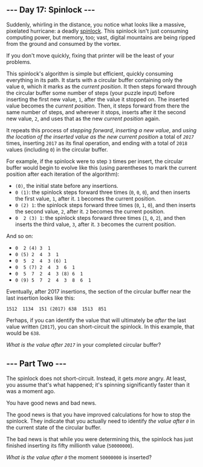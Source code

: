 <article class="day-desc"><h2>--- Day 17: Spinlock ---</h2><p>Suddenly, whirling in the distance, you notice what looks like a massive, <span title="You know, as opposed to all those non-pixelated hurricanes you see on TV.">pixelated hurricane</span>: a deadly <a href="https://en.wikipedia.org/wiki/Spinlock">spinlock</a>. This spinlock isn't just consuming computing power, but memory, too; vast, digital mountains are being ripped from the ground and consumed by the vortex.</p>
<p>If you don't move quickly, fixing that printer will be the least of your problems.</p>
<p>This spinlock's algorithm is simple but efficient, quickly consuming everything in its path. It starts with a circular buffer containing only the value <code>0</code>, which it marks as the <em>current position</em>. It then steps forward through the circular buffer some number of steps (your puzzle input) before inserting the first new value, <code>1</code>, after the value it stopped on.  The inserted value becomes the <em>current position</em>. Then, it steps forward from there the same number of steps, and wherever it stops, inserts after it the second new value, <code>2</code>, and uses that as the new <em>current position</em> again.</p>
<p>It repeats this process of <em>stepping forward</em>, <em>inserting a new value</em>, and <em>using the location of the inserted value as the new current position</em> a total of <code><em>2017</em></code> times, inserting <code>2017</code> as its final operation, and ending with a total of <code>2018</code> values (including <code>0</code>) in the circular buffer.</p>
<p>For example, if the spinlock were to step <code>3</code> times per insert, the circular buffer would begin to evolve like this (using parentheses to mark the current position after each iteration of the algorithm):</p>
<ul>
<li><code>(0)</code>, the initial state before any insertions.</li>
<li><code>0&nbsp;(1)</code>: the spinlock steps forward three times (<code>0</code>, <code>0</code>, <code>0</code>), and then inserts the first value, <code>1</code>, after it. <code>1</code> becomes the current position.</li>
<li><code>0&nbsp;(2)&nbsp;1</code>: the spinlock steps forward three times (<code>0</code>, <code>1</code>, <code>0</code>), and then inserts the second value, <code>2</code>, after it. <code>2</code> becomes the current position.</li>
<li><code>0&nbsp;&nbsp;2&nbsp;(3)&nbsp;1</code>: the spinlock steps forward three times (<code>1</code>, <code>0</code>, <code>2</code>), and then inserts the third value, <code>3</code>, after it. <code>3</code> becomes the current position.</li>
</ul>
<p>And so on:</p>
<ul>
<li><code>0&nbsp;&nbsp;2&nbsp;(4)&nbsp;3&nbsp;&nbsp;1</code></li>
<li><code>0&nbsp;(5)&nbsp;2&nbsp;&nbsp;4&nbsp;&nbsp;3&nbsp;&nbsp;1</code></li>
<li><code>0&nbsp;&nbsp;5&nbsp;&nbsp;2&nbsp;&nbsp;4&nbsp;&nbsp;3&nbsp;(6)&nbsp;1</code></li>
<li><code>0&nbsp;&nbsp;5&nbsp;(7)&nbsp;2&nbsp;&nbsp;4&nbsp;&nbsp;3&nbsp;&nbsp;6&nbsp;&nbsp;1</code></li>
<li><code>0&nbsp;&nbsp;5&nbsp;&nbsp;7&nbsp;&nbsp;2&nbsp;&nbsp;4&nbsp;&nbsp;3&nbsp;(8)&nbsp;6&nbsp;&nbsp;1</code></li>
<li><code>0&nbsp;(9)&nbsp;5&nbsp;&nbsp;7&nbsp;&nbsp;2&nbsp;&nbsp;4&nbsp;&nbsp;3&nbsp;&nbsp;8&nbsp;&nbsp;6&nbsp;&nbsp;1</code></li>
</ul>
<p>Eventually, after 2017 insertions, the section of the circular buffer near the last insertion looks like this:</p>
<pre><code>1512  1134  151 (2017) 638  1513  851</code></pre>
<p>Perhaps, if you can identify the value that will ultimately be <em>after</em> the last value written (<code>2017</code>), you can short-circuit the spinlock.  In this example, that would be <code>638</code>.</p>
<p><em>What is the value after <code>2017</code></em> in your completed circular buffer?</p>
</article><article class="day-desc"><h2 id="part2">--- Part Two ---</h2><p>The spinlock does not short-circuit.  Instead, it gets <em>more</em> angry. At least, you assume that's what happened; it's spinning significantly faster than it was a moment ago.</p>
<p>You have good news and bad news.</p>
<p>The good news is that you have improved calculations for how to stop the spinlock. They indicate that you actually need to identify <em>the value after <code>0</code></em> in the current state of the circular buffer.</p>
<p>The bad news is that while you were determining this, the spinlock has just finished inserting its fifty millionth value (<code>50000000</code>).</p>
<p><em>What is the value after <code>0</code></em> the moment <code>50000000</code> is inserted?</p>
</article>